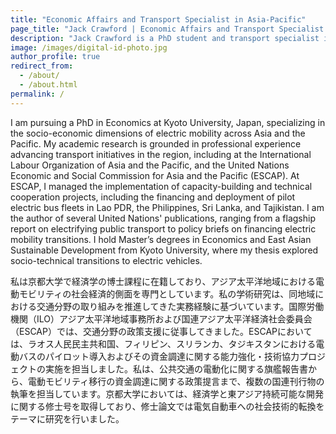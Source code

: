 ```yaml
---
title: "Economic Affairs and Transport Specialist in Asia-Pacific"
page_title: "Jack Crawford | Economic Affairs and Transport Specialist in Asia-Pacific"
description: "Jack Crawford is a PhD student and transport specialist in Asia and the Pacific."
image: /images/digital-id-photo.jpg
author_profile: true
redirect_from: 
  - /about/
  - /about.html
permalink: /
---
```


I am pursuing a PhD in Economics at Kyoto University, Japan, specializing in the socio-economic dimensions of electric mobility across Asia and the Pacific. My academic research is grounded in professional experience advancing transport initiatives in the region, including at the International Labour Organization of Asia and the Pacific, and the United Nations Economic and Social Commission for Asia and the Pacific (ESCAP). At ESCAP, I managed the implementation of capacity-building and technical cooperation projects, including the financing and deployment of pilot electric bus fleets in Lao PDR, the Philippines, Sri Lanka, and Tajikistan. I am the author of several United Nations' publications, ranging from a flagship report on electrifying public transport to policy briefs on financing electric mobility transitions. I hold Master’s degrees in Economics and East Asian Sustainable Development from Kyoto University, where my thesis explored socio-technical transitions to electric vehicles.

私は京都大学で経済学の博士課程に在籍しており、アジア太平洋地域における電動モビリティの社会経済的側面を専門としています。私の学術研究は、同地域における交通分野の取り組みを推進してきた実務経験に基づいています。国際労働機関（ILO）アジア太平洋地域事務所および国連アジア太平洋経済社会委員会（ESCAP）では、交通分野の政策支援に従事してきました。ESCAPにおいては、ラオス人民民主共和国、フィリピン、スリランカ、タジキスタンにおける電動バスのパイロット導入およびその資金調達に関する能力強化・技術協力プロジェクトの実施を担当しました。私は、公共交通の電動化に関する旗艦報告書から、電動モビリティ移行の資金調達に関する政策提言まで、複数の国連刊行物の執筆を担当しています。京都大学においては、経済学と東アジア持続可能な開発に関する修士号を取得しており、修士論文では電気自動車への社会技術的転換をテーマに研究を行いました。
